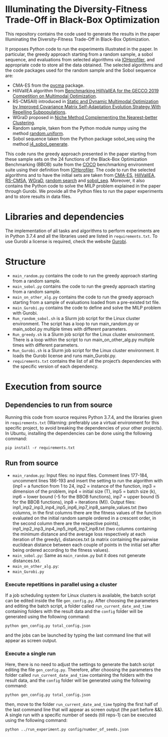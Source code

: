 # Illuminating the Diversity-Fitness Trade-Off in Black-Box Optimization
This repository contains the code used to generate the results in the paper Illuminating the Diversity-Fitness Trade-Off in Black-Box Optimization.

It proposes Python code to run the experiments illustrated in the paper. In particular, the greedy approach starting from a random sample, a sobol sequence, and evaluations from selected algorithms
via [IOHprofiler](https://iohprofiler.github.io/), and appropriate code to store all the data obtained.
The selected algorithms and the code packages used for the random sample and the Sobol sequence are: 
- CMA-ES from the [pycma](https://github.com/CMA-ES/pycma) package.
- HillVallEA algorithm from [Benchmarking HillVallEA for the GECCO 2019
Competition on Multimodal Optimization](https://arxiv.org/pdf/1907.10988.pdf).
- RS-CMSAII) introduced in [Static and Dynamic Multimodal Optimization by Improved Covariance Matrix Self-Adaptation Evolution Strategy With Repelling Subpopulations](https://ieeexplore.ieee.org/document/9555836).
- WGraD proposed in [Niche Method Complementing the Nearest-better Clustering](https://ieeexplore.ieee.org/document/9002742).
- Random sample, taken from the Python module numpy using the method [random.uniform](https://numpy.org/doc/stable/reference/random/generated/numpy.random.uniform.html).
- Sobol sequence taken from the Python package sobol_seq using the method [i4_sobol_generate](https://pypi.org/project/sobol/).


This code runs the greedy approach presented in the paper starting from these sample sets on the 24 functions of the Black-Box Optimization Benchmarking (BBOB) suite from the [COCO](https://arxiv.org/pdf/1603.08785.pdf) benchmarking environment suite using their definition from [IOHprofiler](https://iohprofiler.github.io/). The code to run the selected algorithms and to have the initial sets are taken from [CMA-ES](https://github.com/CMA-ES/pycma), [HillVallEA](https://github.com/SCMaree/HillVallEA), [RS-CMSA](https://www.researchgate.net/publication/357877953_Python_code_RS-CMSA-ESII), [WGraD](https://github.com/yuhaoli-95/WGraD), [random search](https://numpy.org/doc/stable/reference/random/generated/numpy.random.uniform.html) and [sobol_seq](https://pypi.org/project/sobol/). Moreover, it also contains the Python code to solve the MILP problem explained in the paper through Gurobi. We provide all the Python files to run the paper experiments and to store results in data files.

# Libraries and dependencies

The implementation of all tasks and algorithms to perform experiments are in Python 3.7.4 and all the libraries used are listed in `requirements.txt`.
To use Gurobi a license is required, check the website [Gurobi](https://www.gurobi.com).


# Structure
- `main_random.py` contains the code to run the greedy approach starting from a random sample.
- `main_sobol.py` contains the code to run the greedy approach starting from a random sample.
- `main_on_other_alg.py` contains the code to run the greedy approach starting from a sample of evaluations loaded from a pre-existed txt file.
- `main_Gurobi.py` contains the code to define and solve the MILP problem with Gurobi. 
- `Run_random_sobol.sh` is a Slurm job script for the Linux cluster environment. The script has a loop to run main_random.py or main_sobol.py multiple times with different parameters.
- `Run_greedy.sh` is a Slurm job script for the Linux cluster environment. There is a loop within the script to run main_on_other_alg.py multiple times with different parameters.
- `Run_Gurobi.sh` is a Slurm job script for the Linux cluster environment. It loads the Gurobi license and runs main_Gurobi.py.
- `requirements.txt` contains the list of all the project’s dependencies with the specific version of each dependency.

# Execution from source
## Dependencies to run from source

Running this code from source requires Python 3.7.4, and the libraries given in `requirements.txt` (Warning: preferably use a virtual environment for this specific project, to avoid breaking the dependencies of your other projects). In Ubuntu, installing the dependencies can be done using the following command:

```
pip install -r requirements.txt
```

## Run from source
- `main_random.py`: Input files: no input files. Comment lines 177-184, uncomment lines 186-193 and insert the setting to run the algorithm with (inp1 = a function from 1 to 24, inp2 = instance of the function, inp3 = dimension of the problem, inp4 = initial size (T), inp5 = batch size (k), inp6 = lower bound (-5 for the BBOB functions), inp7 = upper bound (5 for the BBOB functions), inp8 = iterations (M)). Output files: inp1_inp2_inp3_inp4_inp5_inp6_inp7_inp8_sample_values.txt (two columns, in the first columns there are the fitness values of the function evaluated on the initial random sample ordered in a crescent order, in the second column there are the respective points), inp1_inp2_inp3_inp4_inp5_inp6_inp7_inp8.txt (two columns containing the minimum distance and the average loss respectively at each iteration of the greedy), distances.txt (a matrix containing the pairwise euclidean distance between each couple of points in the initial set after being ordered according to the fitness values).
- `main_sobol.py`: Same as `main_random.py` but it does not generate distances.txt.
- `main_on_other_alg.py`: 
- `main_Gurobi.py` 
### Execute repetitions in parallel using a cluster
If a job scheduling system for Linux clusters is available, the batch script can be edited inside the file `gen_config.py`. 
After choosing the parameters and editing the batch script, a folder called `run_current_date_and_time` containing folders with the result data and the `config` folder will be generated using the following command:
```
python gen_config.py total_config.json
```
and the jobs can be launched by typing the last command line that will appear as screen output.
### Execute a single run
Here, there is no need to adjust the settings to generate the batch script editing the file `gen_config.py`. Therefore, after choosing the parameters the folder called `run_current_date_and_time` containing the folders with the result data, and the `config` folder will be generated using the following command:
```
python gen_config.py total_config.json
```
then, move to the folder `run_current_date_and_time` typing the first half of the last command line that will appear as screen output (the part before &&).
A single run with a specific number of seeds (till reps-1) can be executed using the following command:
```
python ../run_experiment.py config/number_of_seeds.json
```

